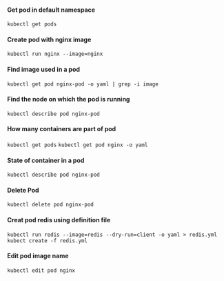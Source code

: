 #### Get pod in default namespace

`kubectl get pods`

#### Create pod with nginx image

`kubectl run nginx --image=nginx`

#### Find image used in a pod

`kubectl get pod nginx-pod -o yaml | grep -i image`

#### Find the node on which the pod is running

`kubectl describe pod nginx-pod`

#### How many containers are part of pod

`kubectl get pods`
`kubectl get pod nginx -o yaml`

#### State of container in a pod

`kubectl describe pod nginx-pod`

#### Delete Pod

`kubectl delete pod nginx-pod`

#### Creat pod redis using definition file

`kubectl run redis --image=redis --dry-run=client -o yaml > redis.yml`
`kubect create -f redis.yml`

#### Edit pod image name

`kubectl edit pod nginx`
